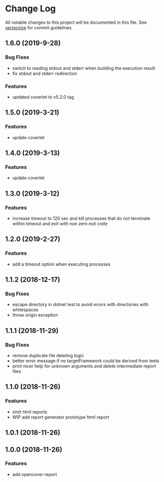 # Change Log

All notable changes to this project will be documented in this file. See [versionize](https://github.com/saintedlama/versionize) for commit guidelines.

<a name="1.6.0"></a>
## 1.6.0 (2019-9-28)

### Bug Fixes

* switch to reading stdout and stderr when building the execution result
* fix stdout and stderr redirection

### Features

* updated coverlet to v5.2.0 tag

## 1.5.0 (2019-3-21)

### Features

* update coverlet

## 1.4.0 (2019-3-13)

### Features

* update coverlet

## 1.3.0 (2019-3-12)

### Features

* increase timeout to 120 sec and kill processes that do not terminate within timeout and exit with non zero exit code

## 1.2.0 (2019-2-27)

### Features

* add a timeout option when executing processes

## 1.1.2 (2018-12-17)

### Bug Fixes

* escape directory in dotnet test to avoid errors with directories with whitespaces
* throw origin exception

## 1.1.1 (2018-11-29)

### Bug Fixes

* remove duplicate file deleting logic
* better error message if no targetFramework could be derived from tests
* print nicer help for unknown arguments and delete intermediate report files

## 1.1.0 (2018-11-26)

### Features

* emit html reports
* WIP add report generator prototype html report

## 1.0.1 (2018-11-26)

## 1.0.0 (2018-11-26)

### Features

* add opencover report

